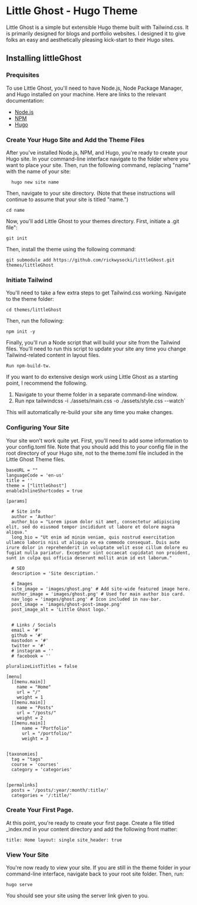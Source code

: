 # Little Ghost - Hugo Theme

Little Ghost is a simple but extensible Hugo theme built with Tailwind.css. It is primarily designed for blogs and portfolio websites. I designed it to give folks an easy and aesthetically pleasing kick-start to their Hugo sites.

## Installing littleGhost

### Prequisites

To use Little Ghost, you'll need to have Node.js, Node Package Manager, and Hugo installed on your machine. Here are links to the relevant documentation:
- [Node.js](https://nodejs.org/en)
- [NPM](https://docs.npmjs.com/downloading-and-installing-node-js-and-npm)
- [Hugo](https://gohugo.io/installation/)

### Create Your Hugo Site and Add the Theme Files

After you've installed Node.js, NPM, and Hugo, you're ready to create your Hugo site. In your command-line interface navigate to the folder where you want to place your site. Then, run the following command, replacing "name" with the name of your site:

```
  hugo new site name
```

Then, navigate to your site directory. (Note that these instructions will continue to assume that your site is titled "name.")

```
cd name
```

Now, you'll add Little Ghost to your themes directory. First, initiate a .git file":

```
git init
```

Then, install the theme using the following command:

```
git submodule add https://github.com/rickwysocki/littleGhost.git themes/littleGhost
```

### Initiate Tailwind

You'll need to take a few extra steps to get Tailwind.css working. Navigate to the theme folder:

```
cd themes/littleGhost
```

Then, run the following:

```
npm init -y
```

Finally, you'll run a Node script that will build your site from the Tailwind files. You'll need to run this script to update your site any time you change Tailwind-related content in layout files.

```
Run npm-build-tw.
```

If you want to do extensive design work using Little Ghost as a starting point, I recommend the following.

1. Navigate to your theme folder in a separate command-line window.
2. Run npx tailwindcss -i ./assets/main.css -o ./assets/style.css --watch`

This will automatically re-build your site any time you make changes.

### Configuring Your Site

Your site won't work quite yet. First, you'll need to add some information to your config.toml file. Note that you should add this to _your_ config file in the root directory of your Hugo site, not to the theme.toml file included in the Little Ghost Theme files.

```
baseURL = ""
languageCode = 'en-us'
title = ''
theme = ["littleGhost"]
enableInlineShortcodes = true

[params]

  # Site info
  author = 'Author'
  author_bio = "Lorem ipsum dolor sit amet, consectetur adipiscing elit, sed do eiusmod tempor incididunt ut labore et dolore magna aliqua."
  long_bio = "Ut enim ad minim veniam, quis nostrud exercitation ullamco laboris nisi ut aliquip ex ea commodo consequat. Duis aute irure dolor in reprehenderit in voluptate velit esse cillum dolore eu fugiat nulla pariatur. Excepteur sint occaecat cupidatat non proident, sunt in culpa qui officia deserunt mollit anim id est laborum."

  # SEO
  description = 'Site description.'

  # Images
  site_image = 'images/ghost.png' # Add site-wide featured image here.
  author_image = 'images/ghost.png' # Used for main author bio card.
  nav_logo = 'images/ghost.png' # Icon included in nav-bar.
  post_image = 'images/ghost-post-image.png'
  post_image_alt = 'Little Ghost logo.'


  # Links / Socials
  email = '#'
  github = '#'
  mastodon = '#'
  twitter = '#'
  # instagram = ''
  # facebook = ''

pluralizeListTitles = false

[menu]
  [[menu.main]]
    name = "Home"
    url = "/"
    weight = 1
  [[menu.main]]
    name = "Posts"
    url = "/posts/"
    weight = 2
  [[menu.main]]
      name = "Portfolio"
      url = "/portfolio/"
      weight = 3


[taxonomies]
  tag = "tags"
  course = 'courses'
  category = 'categories'


[permalinks]
  posts = '/posts/:year/:month/:title/'
  categories = '/:title/'
```

### Create Your First Page.

At this point, you're ready to create your first page. Create a file titled _index.md in your content directory and add the following front matter:

`
title: Home
layout: single
site_header: true
`


### View Your Site

You're now ready to view your site. If you are still in the theme folder in your command-line interface, navigate back to your root site folder. Then, run:

```
hugo serve
```

You should see your site using the server link given to you.
